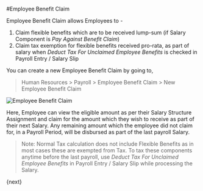 <!-- add-breadcrumbs -->
#Employee Benefit Claim

Employee Benefit Claim allows Employees to -
 1. Claim flexible benefits which are to be received lump-sum (if Salary Component is _Pay Against Benefit Claim_)
 2. Claim tax exemption for flexible benefits received pro-rata, as part of salary when _Deduct Tax For Unclaimed Employee Benefits_ is checked in Payroll Entry / Salary Slip

You can create a new Employee Benefit Claim by going to,
> Human Resources > Payroll > Employee Benefit Claim > New Employee Benefit Claim

<img class="screenshot" alt="Employee Benefit Claim" src="{{docs_base_url}}/v13/assets/img/human-resources/employee-benefit-claim.png">

Here, Employee can view the eligible amount as per their Salary Structure Assignment and claim for the amount which they wish to receive as part of their next Salary. Any remaining amount which the employee did not claim for, in a Payroll Period, will be disbursed as part of the last payroll Salary.

> Note: Normal Tax calculation does not include Flexible Benefits as in most cases these are exempted from Tax. To tax these components anytime before the last payroll, use _Deduct Tax For Unclaimed Employee Benefits_ in Payroll Entry / Salary Slip while processing the Salary.

{next}
